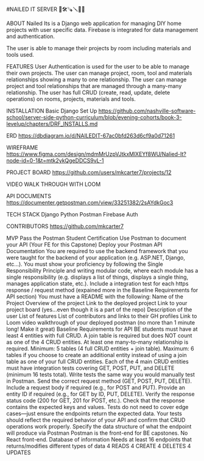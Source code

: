 #NAILED IT SERVER 🔨🛠️🪚🪛🔫🔧

ABOUT
Nailed Its is a Django web application for managing DIY home projects with user specific data. Firebase is integrated for data management and authentication.

The user is able to manage their projects by room including materials and tools used.

FEATURES
User Authentication is used for the user to be able to manage their own projects. The user can manage project, room, tool and materials relationships showing a many to one relationship. The user can manage project and tool relationships that are managed through a many-many relationship. The user has full CRUD (create, read, update, delete operations) on rooms, projects, materials and tools.

INSTALLATION
Basic Django Set Up https://github.com/nashville-software-school/server-side-python-curriculum/blob/evening-cohorts/book-3-levelup/chapters/DRF_INSTALLS.md

ERD
https://dbdiagram.io/d/NAILEDIT-67ac0bfd263d6cf9a0d71261

WIREFRAME
https://www.figma.com/design/mdmMrUzpVJtkxMlXEYf8WU/Nalied-It?node-id=0-1&t=mtk2ykQgeDDCS9vL-1

PROJECT BOARD
https://github.com/users/mkcarter7/projects/12

VIDEO WALK THROUGH WITH LOOM


API DOCUMENTS 
https://documenter.getpostman.com/view/33251382/2sAYdkGoc3

TECH STACK
Django Python Postman Firebase Auth

CONTRIBUTORS
https://github.com/mkcarter7

MVP
Pass the Postman Student Certification
Use Postman to document your API (Your FE for this Capstone)
Deploy your Postman API Documentation
You are required to use the backend framework that you were taught for the backend of your application (e.g. ASP.NET, Django, etc...).
You must show your proficiency by following the Single Responsibility Principle and writing modular code, where each module has a single responsibility (e.g. displays a list of things, displays a single thing, manages application state, etc.).
Include a integration test for each https response / request method (expained more in the Baseline Requirements for API section)
You must have a README with the following:
Name of the Project
Overview of the project
Link to the deployed project
Link to your project board (yes...even though it is a part of the repo)
Description of the user
List of features
List of contributors and links to their GH profiles
Link to Loom video walkthrough of your deployed postman (no more than 1 minute long! Make it great)
Baseline Requirements for API
BE students must have at least 4 entities with full CRUD.
A join table is required but does NOT count as one of the 4 CRUD entities.
At least one many-to-many relationship is required.
Minimum: 5 tables (4 full CRUD entities + join table).
Maximum: 6 tables if you choose to create an additional entity instead of using a join table as one of your full CRUD entities.
Each of the 4 main CRUD entities must have integration tests covering GET, POST, PUT, and DELETE (minimum 16 tests total).
Write tests the same way you would manually test in Postman.
Send the correct request method (GET, POST, PUT, DELETE).
Include a request body if required (e.g., for POST and PUT).
Provide an entity ID if required (e.g., for GET by ID, PUT, DELETE).
Verify the response status code (200 for GET, 201 for POST, etc.).
Check that the response contains the expected keys and values.
Tests do not need to cover edge cases—just ensure the endpoints return the expected data.
Your tests should reflect the required behavior of your API and confirm that CRUD operations work properly.
Specify the data structure of what the endpoint will produce via Postman
Postman is the front-end for BE capstones. No React front-end.
Database of information
Needs at least 16 endpoints that returns/modifies different types of data
4 READS
4 CREATE
4 DELETES
4 UPDATES
